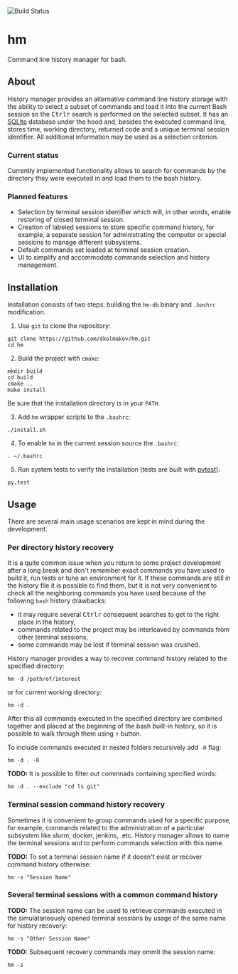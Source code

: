 ![Build Status](https://travis-ci.com/dkolmakov/hm.svg?branch=master)

# hm
Command line history manager for bash. 

## About
History manager provides an alternative command line history storage with the ability to select a subset of commands and load it into the current Bash session so the <kbd>Ctrl</kbd><kbd>r</kbd> search is performed on the selected subset. It has an [SQLite](https://www.sqlite.org) database under the hood and, besides the executed command line, stores time, working directory, returned code and a unique terminal session identifier. All additional information may be used as a selection criterion.

### Current status

Currently implemented functionality allows to search for commands by the directory they were executed in and load them to the bash history.

### Planned features

- Selection by terminal session identifier which will, in other words, enable restoring of closed terminal session.
- Creation of labeled sessions to store specific command history, for example, a separate session for administrating the computer or special sessions to manage different subsystems.
- Default commands set loaded at terminal session creation.
- UI to simplify and accommodate commands selection and history management. 

## Installation

Installation consists of two steps: building the `hm-db` binary and `.bashrc` modification.

1. Use `git` to clone the repository:

```Shell
git clone https://github.com/dkolmakov/hm.git
cd hm
```

2. Build the project with `cmake`:

```Shell
mkdir build
cd build
cmake ..
make install
```

Be sure that the installation directory is in your `PATH`.

3. Add `hm` wrapper scripts to the `.bashrc`:

```Shell
./install.sh
```

4. To enable `hm` in the current session source the `.bashrc`:

```Shell
. ~/.bashrc
```

5. Run system tests to verify the installation (tests are built with [pytest](https://docs.pytest.org)):

```Shell
py.test
```

## Usage

There are several main usage scenarios are kept in mind during the development.

### Per directory history recovery

It is a quite common issue when you return to some project development after a long break and don't remember exact commands you have used to build it, run tests or tune an environment for it. If these commands are still in the history file it is possible to find them, but it is not very convenient to check all the neighboring commands you have used because of the following `bash` history drawbacks: 
- it may require several <kbd>Ctrl</kbd><kbd>r</kbd> consequent searches to get to the right place in the history,
- commands related to the project may be interleaved by commands from other terminal sessions,
- some commands may be lost if terminal session was crushed.

History manager provides a way to recover command history related to the specified directory:

```Shell
hm -d /path/of/interest
```
or for current working directory:

```Shell
hm -d .
```
After this all commands executed in the specified directory are combined together and placed at the beginning of the bash built-in history, so it is possible to walk through them using <kbd>&#8593;</kbd> button.

To include commands executed in nested folders recursively add `-R` flag: 
```Shell
hm -d . -R
```

**TODO:** It is possible to filter out commnads containing specified words:
```Shell
hm -d . --exclude "cd ls git"
```

### Terminal session command history recovery

Sometimes it is convenient to group commands used for a specific purpose, for example, commands related to the administration of a particular subsystem like slurm, docker, jenkins, .etc. History manager allows to name the terminal sessions and to perform commands selection with this name.

**TODO:** To set a terminal session name if it doesn't exist or recover command history otherwise:
```Shell
hm -s "Session Name"
```

### Several terminal sessions with a common command history

**TODO:** The session name can be used to retrieve commands executed in the simulataneously opened terminal sessions by usage of the same name for history recovery:
```Shell
hm -s "Other Session Name"
```
**TODO:** Subsequent recovery commands may ommit the session name:
```Shell
hm -s
```
